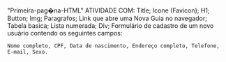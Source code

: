 "Primeira-pag�na-HTML" 
ATIVIDADE COM:
    Title;
    Icone (Favicon);
    H1;
    Button;
    Img;
    Paragrafos;
    Link que abre uma Nova Guia no navegador;
    Tabela basica;
    Lista numerada;
    Div;
    Formulário de cadastro de um novo usuário contendo os seguintes campos: 

    Nome completo, CPF, Data de nascimento, Endereço completo, Telefone, E-mail, Sexo.